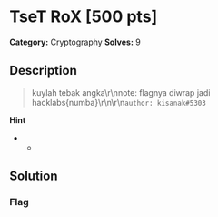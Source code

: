 # TseT RoX [500 pts]

**Category:** Cryptography
**Solves:** 9

## Description
>kuylah tebak angka\r\nnote: flagnya diwrap jadi hacklabs{numba}\r\n\r\n`author: kisanak#5303`

**Hint**
* -

## Solution

### Flag

